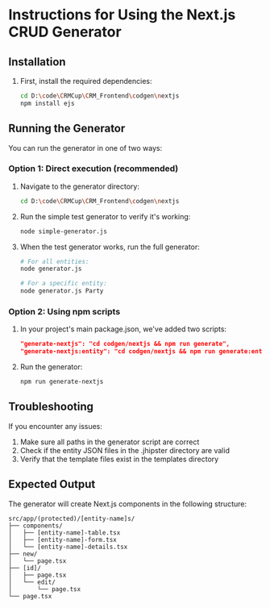 # Instructions for Using the Next.js CRUD Generator

## Installation

1. First, install the required dependencies:
   ```bash
   cd D:\code\CRMCup\CRM_Frontend\codgen\nextjs
   npm install ejs
   ```

## Running the Generator

You can run the generator in one of two ways:

### Option 1: Direct execution (recommended)

1. Navigate to the generator directory:
   ```bash
   cd D:\code\CRMCup\CRM_Frontend\codgen\nextjs
   ```

2. Run the simple test generator to verify it's working:
   ```bash
   node simple-generator.js
   ```

3. When the test generator works, run the full generator:
   ```bash
   # For all entities:
   node generator.js
   
   # For a specific entity:
   node generator.js Party
   ```

### Option 2: Using npm scripts

1. In your project's main package.json, we've added two scripts:
   ```json
   "generate-nextjs": "cd codgen/nextjs && npm run generate",
   "generate-nextjs:entity": "cd codgen/nextjs && npm run generate:entity"
   ```

2. Run the generator:
   ```bash
   npm run generate-nextjs
   ```

## Troubleshooting

If you encounter any issues:

1. Make sure all paths in the generator script are correct
2. Check if the entity JSON files in the .jhipster directory are valid
3. Verify that the template files exist in the templates directory

## Expected Output

The generator will create Next.js components in the following structure:
```
src/app/(protected)/[entity-name]s/
├── components/
│   ├── [entity-name]-table.tsx
│   ├── [entity-name]-form.tsx
│   └── [entity-name]-details.tsx
├── new/
│   └── page.tsx
├── [id]/
│   ├── page.tsx
│   └── edit/
│       └── page.tsx
└── page.tsx
```

